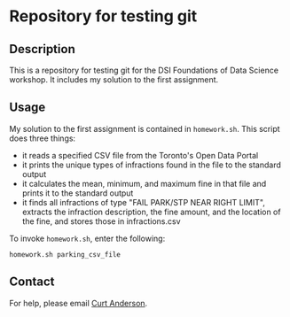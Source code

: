 # Repository for testing git

## Description

This is a repository for testing git for the DSI Foundations of Data Science workshop. It includes my solution to the first assignment.

## Usage

My solution to the first assignment is contained in `homework.sh`. This script does three things:

- it reads a specified CSV file from the Toronto's Open Data Portal
- it prints the unique types of infractions found in the file to the standard output
- it calculates the mean, minimum, and maximum fine in that file and prints it to the standard output
- it finds all infractions of type "FAIL PARK/STP NEAR RIGHT LIMIT", extracts the infraction description, the fine amount, and the location of the fine, and stores those in infractions.csv

To invoke `homework.sh`, enter the following: 

```
homework.sh parking_csv_file
```

## Contact

For help, please email [Curt Anderson](mailto:curt.anderson@utoronto.ca).
